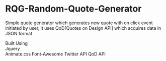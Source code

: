 # RQG-Random-Quote-Generator

Simple quote generator which generates new quote with on click event initiated by user, it uses QoD[Quotes on Design API] which acquires data in JSON format

Built Using    
    Jquery <br>
    Animate.css 
    Font-Awesome 
    Twitter API 
    QoD API
